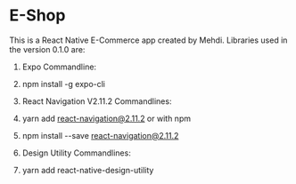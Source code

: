 # E-Shop
This is a React Native E-Commerce app created by Mehdi. 
Libraries used in the version 0.1.0 are:

1) Expo
Commandline:
1) npm install -g expo-cli

2) React Navigation V2.11.2
Commandlines:
1) yarn add react-navigation@2.11.2
or with npm
2) npm install --save react-navigation@2.11.2

3) Design Utility
Commandlines:
1) yarn add react-native-design-utility
